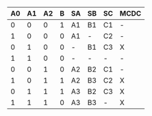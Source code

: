 | A0 | A1 | A2 | B | SA | SB | SC | MCDC |
| --- | --- | --- | --- | --- | --- | --- | --- |
| 0 | 0 | 0 | 1 | A1 | B1 | C1 | - |
| 1 | 0 | 0 | 0 | A1 | - | C2 | - |
| 0 | 1 | 0 | 0 | - | B1 | C3 | X |
| 1 | 1 | 0 | 0 | - | - | - | - |
| 0 | 0 | 1 | 0 | A2 | B2 | C1 | - |
| 1 | 0 | 1 | 1 | A2 | B3 | C2 | X |
| 0 | 1 | 1 | 1 | A3 | B2 | C3 | X |
| 1 | 1 | 1 | 0 | A3 | B3 | - | X |
